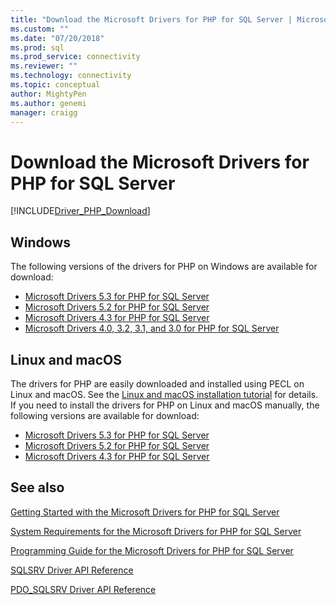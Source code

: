```yaml
---
title: "Download the Microsoft Drivers for PHP for SQL Server | Microsoft Docs"
ms.custom: ""
ms.date: "07/20/2018"
ms.prod: sql
ms.prod_service: connectivity
ms.reviewer: ""
ms.technology: connectivity
ms.topic: conceptual
author: MightyPen
ms.author: genemi
manager: craigg
---
```

# Download the Microsoft Drivers for PHP for SQL Server

[!INCLUDE[Driver_PHP_Download](../../includes/driver_php_download.md)]

## Windows

The following versions of the drivers for PHP on Windows are available for download:

- [Microsoft Drivers 5.3 for PHP for SQL Server](https://www.microsoft.com/en-us/download/details.aspx?id=57163)
- [Microsoft Drivers 5.2 for PHP for SQL Server](https://www.microsoft.com/en-us/download/details.aspx?id=56729)
- [Microsoft Drivers 4.3 for PHP for SQL Server](https://www.microsoft.com/en-us/download/details.aspx?id=55642)
- [Microsoft Drivers 4.0, 3.2, 3.1, and 3.0 for PHP for SQL Server](https://www.microsoft.com/en-us/download/details.aspx?id=20098)

## Linux and macOS

The drivers for PHP are easily downloaded and installed using PECL on Linux and macOS. See the [Linux and macOS installation tutorial](installation-tutorial-linux-mac.md) for details. If you need to install the drivers for PHP on Linux and macOS manually, the following versions are available for download:

- [Microsoft Drivers 5.3 for PHP for SQL Server](https://github.com/Microsoft/msphpsql/releases/tag/v5.3.0)
- [Microsoft Drivers 5.2 for PHP for SQL Server](https://github.com/Microsoft/msphpsql/releases/tag/v5.2.0)
- [Microsoft Drivers 4.3 for PHP for SQL Server](https://github.com/Microsoft/msphpsql/releases/tag/v4.3.0)

## See also

[Getting Started with the Microsoft Drivers for PHP for SQL Server](getting-started-with-the-php-sql-driver.md)

[System Requirements for the Microsoft Drivers for PHP for SQL Server](system-requirements-for-the-php-sql-driver.md)

[Programming Guide for the Microsoft Drivers for PHP for SQL Server](programming-guide-for-php-sql-driver.md)

[SQLSRV Driver API Reference](sqlsrv-driver-api-reference.md)

[PDO_SQLSRV Driver API Reference](pdo-sqlsrv-driver-reference.md)
